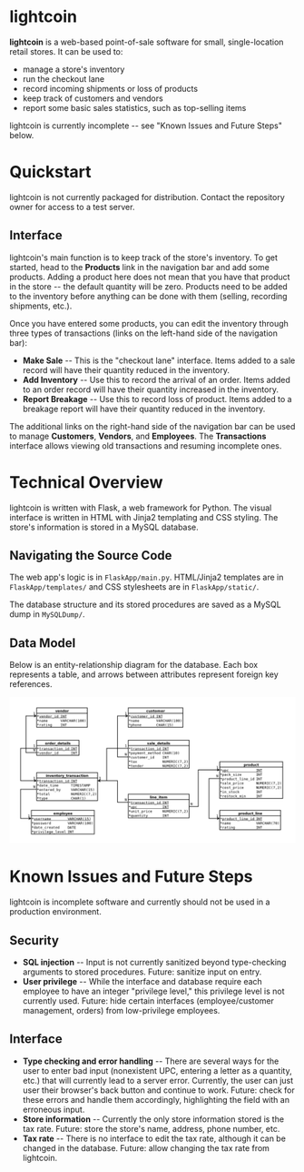 lightcoin
=========

**lightcoin** is a web-based point-of-sale software for small,
single-location retail stores. It can be used to:
* manage a store's inventory
* run the checkout lane
* record incoming shipments or loss of products
* keep track of customers and vendors
* report some basic sales statistics, such as top-selling items

lightcoin is currently incomplete -- see "Known Issues and Future Steps"
below.

Quickstart
==========

lightcoin is not currently packaged for distribution. Contact the repository
owner for access to a test server.

Interface
---------

lightcoin's main function is to keep track of the store's inventory. To get
started, head to the **Products** link in the navigation bar and add some
products. Adding a product here does not mean that you have that product in
the store -- the default quantity will be zero.
Products need to be added to the inventory before
anything can be done with them (selling, recording shipments, etc.).

Once you have entered some products, you can edit the inventory through
three types of transactions (links on the left-hand side of the navigation
bar):
* **Make Sale** -- This is the "checkout lane" interface. Items added
  to a sale record will have their quantity reduced in the inventory.
* **Add Inventory** -- Use this to record the arrival of an order.
  Items added to an order record will have their quantity increased in
  the inventory.
* **Report Breakage** -- Use this to record loss of product. Items
  added to a breakage report will have their quantity reduced in
  the inventory.

The additional links on the right-hand side of the navigation bar can be
used to manage **Customers**, **Vendors**, and **Employees**.
The **Transactions** interface allows viewing old transactions and resuming
incomplete ones.

Technical Overview
==================

lightcoin is written with Flask, a web framework for Python. The visual
interface is written in HTML with Jinja2 templating and CSS styling.
The store's information is stored in a MySQL database.

Navigating the Source Code
--------------------------

The web app's logic is in `FlaskApp/main.py`. HTML/Jinja2 templates are in
`FlaskApp/templates/` and CSS stylesheets are in `FlaskApp/static/`.

The database structure and its stored procedures are saved as a MySQL
dump in `MySQLDump/`.

Data Model
----------

Below is an entity-relationship diagram for the database. Each box represents
a table, and arrows between attributes represent foreign key references.

![entity-relationship diagram](er_diagram.png)

Known Issues and Future Steps
=============================

lightcoin is incomplete software and currently should not be used in a
production environment.

Security
--------

* **SQL injection** -- Input is not currently sanitized beyond type-checking
  arguments to stored procedures. Future: sanitize input on entry.
* **User privilege** -- While the interface and database require each employee
  to have an integer "privilege level," this privilege level is not currently
  used. Future: hide certain interfaces (employee/customer management, orders)
  from low-privilege employees.

Interface
---------

* **Type checking and error handling** -- There are several ways for the user
  to enter bad input (nonexistent UPC, entering a letter as
  a quantity, etc.) that will currently lead to a server error. Currently,
  the user can just user their browser's back button and continue to work.
  Future: check for these errors and handle them accordingly, highlighting
  the field with an erroneous input.
* **Store information** -- Currently the only store information stored is
  the tax rate. Future: store the store's name, address, phone number, etc.
* **Tax rate** -- There is no interface to edit the tax rate, although it can
  be changed in the database. Future: allow changing the tax rate from
  lightcoin.
